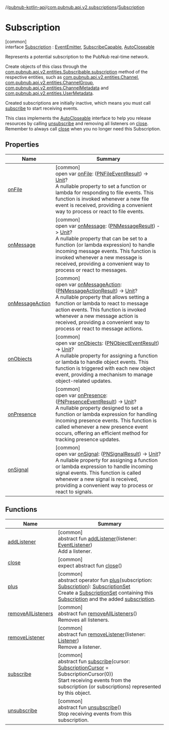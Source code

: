 //[pubnub-kotlin-api](../../../index.md)/[com.pubnub.api.v2.subscriptions](../index.md)/[Subscription](index.md)

# Subscription

[common]\
interface [Subscription](index.md) : [EventEmitter](../../com.pubnub.api.v2.callbacks/-event-emitter/index.md), [SubscribeCapable](../-subscribe-capable/index.md), [AutoCloseable](https://kotlinlang.org/api/latest/jvm/stdlib/kotlin/-auto-closeable/index.html)

Represents a potential subscription to the PubNub real-time network.

Create objects of this class through the [com.pubnub.api.v2.entities.Subscribable.subscription](../../com.pubnub.api.v2.entities/-subscribable/subscription.md) method of the respective entities, such as [com.pubnub.api.v2.entities.Channel](../../com.pubnub.api.v2.entities/-channel/index.md), [com.pubnub.api.v2.entities.ChannelGroup](../../com.pubnub.api.v2.entities/-channel-group/index.md), [com.pubnub.api.v2.entities.ChannelMetadata](../../com.pubnub.api.v2.entities/-channel-metadata/index.md) and [com.pubnub.api.v2.entities.UserMetadata](../../com.pubnub.api.v2.entities/-user-metadata/index.md).

Created subscriptions are initially inactive, which means you must call [subscribe](../../../../../pubnub-kotlin/pubnub-kotlin-api/com.pubnub.api.v2.subscriptions/-subscription/subscribe.md) to start receiving events.

This class implements the [AutoCloseable](https://kotlinlang.org/api/latest/jvm/stdlib/kotlin/-auto-closeable/index.html) interface to help you release resources by calling [unsubscribe](../../../../../pubnub-kotlin/pubnub-kotlin-api/com.pubnub.api.v2.subscriptions/-subscription/unsubscribe.md) and removing all listeners on [close](../../../../../pubnub-kotlin/pubnub-kotlin-api/com.pubnub.api.v2.subscriptions/-subscription/close.md). Remember to always call [close](../../../../../pubnub-kotlin/pubnub-kotlin-api/com.pubnub.api.v2.subscriptions/-subscription/close.md) when you no longer need this Subscription.

## Properties

| Name | Summary |
|---|---|
| [onFile](../../com.pubnub.api.v2.callbacks/-event-emitter/on-file.md) | [common]<br>open var [onFile](../../com.pubnub.api.v2.callbacks/-event-emitter/on-file.md): ([PNFileEventResult](../../com.pubnub.api.models.consumer.pubsub.files/-p-n-file-event-result/index.md)) -&gt; [Unit](https://kotlinlang.org/api/latest/jvm/stdlib/kotlin/-unit/index.html)?<br>A nullable property to set a function or lambda for responding to file events. This function is invoked whenever a new file event is received, providing a convenient way to process or react to file events. |
| [onMessage](../../com.pubnub.api.v2.callbacks/-event-emitter/on-message.md) | [common]<br>open var [onMessage](../../com.pubnub.api.v2.callbacks/-event-emitter/on-message.md): ([PNMessageResult](../../com.pubnub.api.models.consumer.pubsub/-p-n-message-result/index.md)) -&gt; [Unit](https://kotlinlang.org/api/latest/jvm/stdlib/kotlin/-unit/index.html)?<br>A nullable property that can be set to a function (or lambda expression) to handle incoming message events. This function is invoked whenever a new message is received, providing a convenient way to process or react to messages. |
| [onMessageAction](../../com.pubnub.api.v2.callbacks/-event-emitter/on-message-action.md) | [common]<br>open var [onMessageAction](../../com.pubnub.api.v2.callbacks/-event-emitter/on-message-action.md): ([PNMessageActionResult](../../com.pubnub.api.models.consumer.pubsub.message_actions/-p-n-message-action-result/index.md)) -&gt; [Unit](https://kotlinlang.org/api/latest/jvm/stdlib/kotlin/-unit/index.html)?<br>A nullable property that allows setting a function or lambda to react to message action events. This function is invoked whenever a new message action is received, providing a convenient way to process or react to message actions. |
| [onObjects](../../com.pubnub.api.v2.callbacks/-event-emitter/on-objects.md) | [common]<br>open var [onObjects](../../com.pubnub.api.v2.callbacks/-event-emitter/on-objects.md): ([PNObjectEventResult](../../com.pubnub.api.models.consumer.pubsub.objects/-p-n-object-event-result/index.md)) -&gt; [Unit](https://kotlinlang.org/api/latest/jvm/stdlib/kotlin/-unit/index.html)?<br>A nullable property for assigning a function or lambda to handle object events. This function is triggered with each new object event, providing a mechanism to manage object-related updates. |
| [onPresence](../../com.pubnub.api.v2.callbacks/-event-emitter/on-presence.md) | [common]<br>open var [onPresence](../../com.pubnub.api.v2.callbacks/-event-emitter/on-presence.md): ([PNPresenceEventResult](../../com.pubnub.api.models.consumer.pubsub/-p-n-presence-event-result/index.md)) -&gt; [Unit](https://kotlinlang.org/api/latest/jvm/stdlib/kotlin/-unit/index.html)?<br>A nullable property designed to set a function or lambda expression for handling incoming presence events. This function is called whenever a new presence event occurs, offering an efficient method for tracking presence updates. |
| [onSignal](../../com.pubnub.api.v2.callbacks/-event-emitter/on-signal.md) | [common]<br>open var [onSignal](../../com.pubnub.api.v2.callbacks/-event-emitter/on-signal.md): ([PNSignalResult](../../com.pubnub.api.models.consumer.pubsub/-p-n-signal-result/index.md)) -&gt; [Unit](https://kotlinlang.org/api/latest/jvm/stdlib/kotlin/-unit/index.html)?<br>A nullable property for assigning a function or lambda expression to handle incoming signal events. This function is called whenever a new signal is received, providing a convenient way to process or react to signals. |

## Functions

| Name | Summary |
|---|---|
| [addListener](../../com.pubnub.api.v2.callbacks/-event-emitter/add-listener.md) | [common]<br>abstract fun [addListener](../../com.pubnub.api.v2.callbacks/-event-emitter/add-listener.md)(listener: [EventListener](../../com.pubnub.api.v2.callbacks/-event-listener/index.md))<br>Add a listener. |
| [close](../-subscription-set/index.md#-2024188833%2FFunctions%2F-1863117221) | [common]<br>expect abstract fun [close](../-subscription-set/index.md#-2024188833%2FFunctions%2F-1863117221)() |
| [plus](plus.md) | [common]<br>abstract operator fun [plus](plus.md)(subscription: [Subscription](index.md)): [SubscriptionSet](../-subscription-set/index.md)<br>Create a [SubscriptionSet](../-subscription-set/index.md) containing this [Subscription](index.md) and the added [subscription](plus.md). |
| [removeAllListeners](../../com.pubnub.api.v2.callbacks/-event-emitter/remove-all-listeners.md) | [common]<br>abstract fun [removeAllListeners](../../com.pubnub.api.v2.callbacks/-event-emitter/remove-all-listeners.md)()<br>Removes all listeners. |
| [removeListener](../../com.pubnub.api.v2.callbacks/-event-emitter/remove-listener.md) | [common]<br>abstract fun [removeListener](../../com.pubnub.api.v2.callbacks/-event-emitter/remove-listener.md)(listener: [Listener](../../com.pubnub.api.callbacks/-listener/index.md))<br>Remove a listener. |
| [subscribe](../-subscribe-capable/subscribe.md) | [common]<br>abstract fun [subscribe](../-subscribe-capable/subscribe.md)(cursor: [SubscriptionCursor](../-subscription-cursor/index.md) = SubscriptionCursor(0))<br>Start receiving events from the subscription (or subscriptions) represented by this object. |
| [unsubscribe](../-subscribe-capable/unsubscribe.md) | [common]<br>abstract fun [unsubscribe](../-subscribe-capable/unsubscribe.md)()<br>Stop receiving events from this subscription. |
